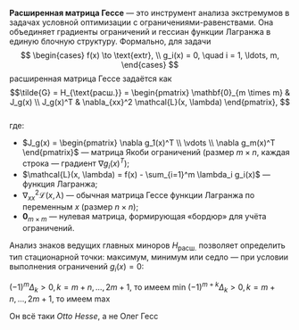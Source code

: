 **Расширенная матрица Гессе** — это инструмент анализа экстремумов в задачах условной оптимизации с ограничениями-равенствами. Она объединяет градиенты ограничений и гессиан функции Лагранжа в единую блочную структуру. Формально, для задачи  
$$
\begin{cases}
f(x) \to \text{extr}, \\
g_i(x) = 0, \quad i = 1, \ldots, m,
\end{cases}
$$
расширенная матрица Гессе задаётся как  
$$\tilde{G} =
H_{\text{расш.}} = 
\begin{pmatrix}
\mathbf{0}_{m \times m} & J_g(x) \\
J_g(x)^T & \nabla_{xx}^2 \mathcal{L}(x, \lambda)
\end{pmatrix},
$$  
где:  
* $J_g(x) = \begin{pmatrix} \nabla g_1(x)^T \\ \vdots \\ \nabla g_m(x)^T \end{pmatrix}$ — матрица Якоби ограничений (размер $m \times n$, каждая строка — градиент $\nabla g_i(x)^T$);  
* $\mathcal{L}(x, \lambda) = f(x) - \sum_{i=1}^m \lambda_i g_i(x)$ — функция Лагранжа;  
* $\nabla_{xx}^2 \mathcal{L}(x, \lambda)$ — обычная матрица Гессе функции Лагранжа по переменным $x$ (размер $n \times n$);  
* $\mathbf{0}_{m \times m}$ — нулевая матрица, формирующая «бордюр» для учёта ограничений.  

Анализ знаков ведущих главных миноров $H_{\text{расш.}}$ позволяет определить тип стационарной точки: максимум, минимум или седло — при условии выполнения ограничений $g_i(x) = 0$:

$(-1)^m\Delta_k > 0, k = m+n,...,2m+1$, то имеем min
$(-1)^{m+k}\Delta_k > 0, k = m+n,...,2m+1$, то имеем max

Он всё таки *Otto Hesse*, а не Олег Гесс